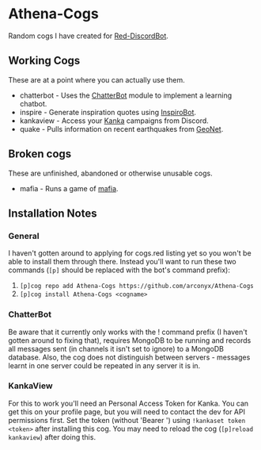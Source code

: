 # Athena-Cogs
Random cogs I have created for [Red-DiscordBot](https://github.com/Cog-Creators/Red-DiscordBot).

## Working Cogs
These are at a point where you can actually use them.
* chatterbot - Uses the [ChatterBot](https://github.com/gunthercox/ChatterBot) module to implement a learning chatbot.
* inspire - Generate inspiration quotes using [InspiroBot](http://inspirobot.me).
* kankaview - Access your [Kanka](https://kanka.io) campaigns from Discord.
* quake - Pulls information on recent earthquakes from [GeoNet](https://www.geonet.org.nz).

## Broken cogs
These are unfinished, abandoned or otherwise unusable cogs.
* mafia - Runs a game of [mafia](https://en.wikipedia.org/wiki/Mafia_(party_game)).

## Installation Notes
### General
I haven't gotten around to applying for cogs.red listing yet so you won't be able to install them through there. Instead you'll want to run these two commands (`[p]` should be replaced with the bot's command prefix):
1. `[p]cog repo add Athena-Cogs https://github.com/arconyx/Athena-Cogs`
2. `[p]cog install Athena-Cogs <cogname>`

### ChatterBot
Be aware that it currently only works with the ! command prefix (I haven't gotten around to fixing that), requires MongoDB to be running and records all messages sent (in channels it isn't set to ignore) to a MongoDB database. Also, the cog does not distinguish between servers - messages learnt in one server could be repeated in any server it is in.

### KankaView
For this to work you'll need an Personal Access Token for Kanka. You can get this on your profile page, but you will need to contact the dev for API permissions first. Set the token (without 'Bearer ') using `!kankaset token <token>` after installing this cog. You may need to reload the cog (`[p]reload kankaview`) after doing this.
